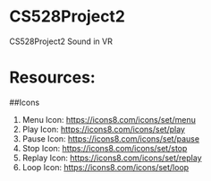 # CS528Project2
CS528Project2 Sound in VR

# Resources:
##Icons
1. Menu Icon: https://icons8.com/icons/set/menu
2. Play Icon: https://icons8.com/icons/set/play
3. Pause Icon: https://icons8.com/icons/set/pause
4. Stop Icon: https://icons8.com/icons/set/stop
5. Replay Icon: https://icons8.com/icons/set/replay
6. Loop Icon: https://icons8.com/icons/set/loop
